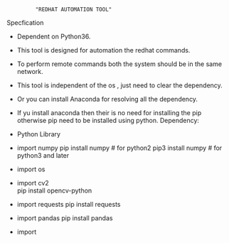 			 "REDHAT AUTOMATION TOOL"



Specfication

* Dependent on Python36.
* This tool is designed for automation the redhat commands.
* To perform remote commands both the system should be in the same network.
* This tool is independent of the os , just need to clear the dependency.
* Or you can install Anaconda for resolving all the dependency.
* If yu install anaconda then their is no need for installing the pip otherwise pip need to be installed using python. 
Dependency:

* Python Library

 - import numpy
		pip install numpy # for python2
		pip3 install numpy # for python3 and later
 - import os

 - import cv2   
		pip install opencv-python 

 - import requests
		pip install requests
 - import pandas
		pip install pandas
 - import
  
